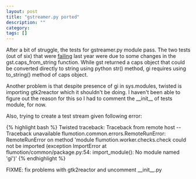 ```yaml
---
layout: post
title: "gstreamer.py ported"
description: ""
category: 
tags: []
---
```


After a bit of struggle, the tests for gstreamer.py module pass. The two tests (out of six) that were [failing] last year were due to some changes in the gst.caps_from_string function. While gst returned a caps object that could be converted directly to string using python str() method, gi requires using to_string() method of caps object.

Another problem is that despite presence of gi in sys.modules, twisted is importing gtk2reactor which it shouldn't be doing. I haven't been able to figure out the reason for this so I had to comment the \_\_init\_\_ of tests module, for now.

Also, trying to create a test stream given following error:

{% highlight bash %}
Twisted traceback:
Traceback from remote host -- Traceback unavailable
flumotion.common.errors.RemoteRunError: RemoteRunError on method 'module flumotion.worker.checks.check could not be imported (exception ImportError at flumotion/common/package.py:54: import_module(): No module named 'gi')'
{% endhighlight %}

FIXME: fix problems with gtk2reactor and uncomment \_\_init\_\_.py

[failing]: http://portingflumotion.blogspot.in/2013/06/gstreamerpy-and-testcommongstreamerpy_20.html
